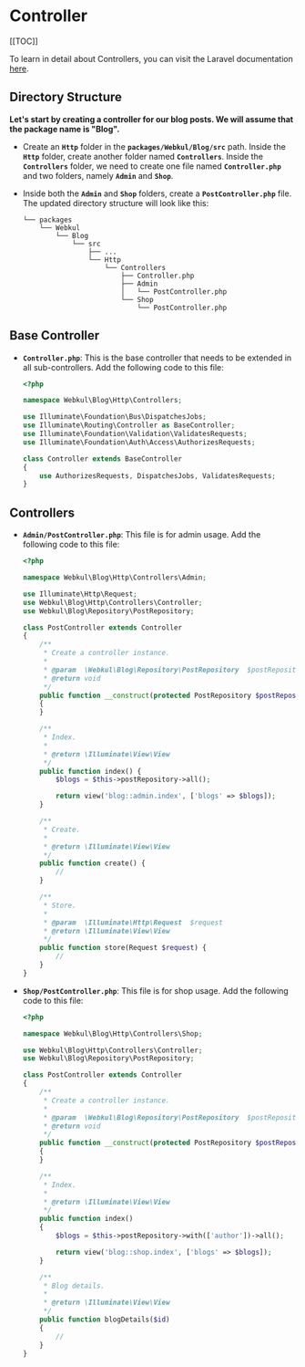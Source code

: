 # Controller

[[TOC]]

To learn in detail about Controllers, you can visit the Laravel documentation [here](https://laravel.com/docs/10.x/controllers).

## Directory Structure

**Let's start by creating a controller for our blog posts. We will assume that the package name is "Blog".**

- Create an **`Http`** folder in the **`packages/Webkul/Blog/src`** path. Inside the **`Http`** folder, create another folder named **`Controllers`**. Inside the **`Controllers`** folder, we need to create one file named **`Controller.php`** and two folders, namely **`Admin`** and **`Shop`**.

- Inside both the **`Admin`** and **`Shop`** folders, create a **`PostController.php`** file. The updated directory structure will look like this:

  ```
  └── packages
      └── Webkul
          └── Blog
              └── src
                  ├── ...
                  └── Http
                      └── Controllers
                          ├── Controller.php
                          ├── Admin
                          │   └── PostController.php
                          └── Shop
                              └── PostController.php
  ```

## Base Controller

- **`Controller.php`**: This is the base controller that needs to be extended in all sub-controllers. Add the following code to this file:

  ```php
  <?php

  namespace Webkul\Blog\Http\Controllers;

  use Illuminate\Foundation\Bus\DispatchesJobs;
  use Illuminate\Routing\Controller as BaseController;
  use Illuminate\Foundation\Validation\ValidatesRequests;
  use Illuminate\Foundation\Auth\Access\AuthorizesRequests;

  class Controller extends BaseController
  {
      use AuthorizesRequests, DispatchesJobs, ValidatesRequests;
  }
  ```

## Controllers

- **`Admin/PostController.php`**: This file is for admin usage. Add the following code to this file:

  ```php
  <?php

  namespace Webkul\Blog\Http\Controllers\Admin;

  use Illuminate\Http\Request;
  use Webkul\Blog\Http\Controllers\Controller;
  use Webkul\Blog\Repository\PostRepository;

  class PostController extends Controller
  {
      /**
       * Create a controller instance.
       * 
       * @param  \Webkul\Blog\Repository\PostRepository  $postRepository
       * @return void
       */
      public function __construct(protected PostRepository $postRepository)
      {
      }

      /**
       * Index.
       * 
       * @return \Illuminate\View\View
       */
      public function index() {
          $blogs = $this->postRepository->all();

          return view('blog::admin.index', ['blogs' => $blogs]);
      }

      /**
       * Create.
       * 
       * @return \Illuminate\View\View
       */
      public function create() {
          //
      }

      /**
       * Store.
       * 
       * @param  \Illuminate\Http\Request  $request
       * @return \Illuminate\View\View
       */
      public function store(Request $request) {
          //
      }
  }
  ```

- **`Shop/PostController.php`**: This file is for shop usage. Add the following code to this file:

  ```php
  <?php

  namespace Webkul\Blog\Http\Controllers\Shop;

  use Webkul\Blog\Http\Controllers\Controller;
  use Webkul\Blog\Repository\PostRepository;

  class PostController extends Controller
  {
      /**
       * Create a controller instance.
       * 
       * @param  \Webkul\Blog\Repository\PostRepository  $postRepository
       * @return void
       */
      public function __construct(protected PostRepository $postRepository)
      {
      }

      /**
       * Index.
       * 
       * @return \Illuminate\View\View
       */
      public function index()
      {
          $blogs = $this->postRepository->with(['author'])->all();

          return view('blog::shop.index', ['blogs' => $blogs]);
      }

      /**
       * Blog details.
       * 
       * @return \Illuminate\View\View
       */
      public function blogDetails($id) 
      {
          //
      }
  }
  ```